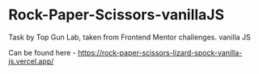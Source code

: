 # Rock-Paper-Scissors-vanillaJS
Task by Top Gun Lab, taken from Frontend Mentor challenges. vanilla JS

Can be found here - https://rock-paper-scissors-lizard-spock-vanilla-js.vercel.app/ 
